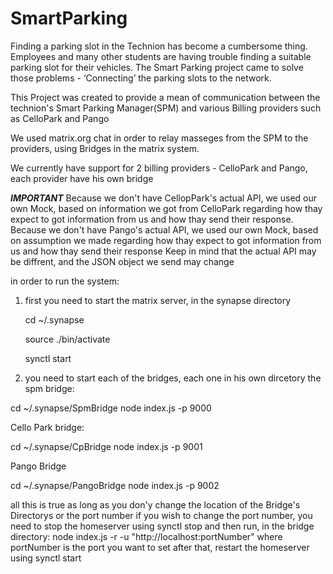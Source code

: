 # SmartParking
Finding a parking slot in the Technion has become a cumbersome thing. Employees and many other students are having trouble finding a suitable parking slot for their vehicles.
The Smart Parking project came to solve those problems - ‘Connecting’ the parking slots to the network.

This Project was created to provide a mean of communication between the technion's Smart Parking Manager(SPM) and various Billing providers such as CelloPark and Pango

We used matrix.org chat in order to relay masseges from the SPM to the providers, using Bridges in the matrix system.

We currently have support for 2 billing providers - CelloPark and Pango, each provider have his own bridge

***IMPORTANT***
Because we don't have CellopPark's actual API, we used our own Mock, based on information we got from CelloPark regarding how thay expect to got information from us and how thay send their response.
Because we don't have Pango's actual API, we used our own Mock, based on assumption we made regarding how thay expect to got information from us and how thay send their response
Keep in mind that the actual API may be diffrent, and the JSON object we send may change


in order to run the system:
1. first you need to start the matrix server, in the synapse directory

    cd ~/.synapse
    
    source ./bin/activate
    
    synctl start
    
2. you need to start each of the bridges, each one in his own dircetory
the spm bridge:

  cd ~/.synapse/SpmBridge
  node index.js -p 9000
  
Cello Park bridge:

  cd ~/.synapse/CpBridge
  node index.js -p 9001
  
Pango Bridge

  cd ~/.synapse/PangoBridge
  node index.js -p 9002
  
all this is true as long as you don'y change the location of the Bridge's Directorys or the port number
if you wish to change the port number, you need to stop the homeserver using
    synctl stop
and then run, in the bridge directory:
    node index.js -r -u "http://localhost:portNumber"
where portNumber is the port you want to set
after that, restart the homeserver using
     synctl start
 


